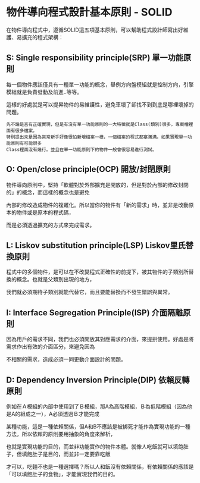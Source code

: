 # 物件導向程式設計基本原則 - SOLID

在物件導向程式中，遵循SOLID這五項基本原則，可以幫助程式設計師寫出好維護、易擴充的程式架構：


## S: Single responsibility principle(SRP) 單一功能原則

每一個物件應該僅具有一種單一功能的概念，舉例方向盤模組就是控制方向，引擎模組就是負責發動及前進..等等。

這樣的好處就是可以提昇物件的易維護性，避免車壞了卻找不到到底是哪裡壞掉的問題。

```
先不論是否有正確實現，但是有沒有單一功能原則的一大特徵就是Class(類別)很多，專案檔裡面有很多檔案。
特別提出來是因為常常新手好像很怕新增檔案一樣，一個檔案的程式都塞滿滿。如果實現單一功能原則有可能很多
Class裡面沒有幾行。並且在單一功能原則下的物件一般會很容易進行測試。
```


## O: Open/close principle(OCP) 開放/封閉原則

物件導向原則中，堅持「軟體對於外部擴充是開放的，但是對於內部的修改封閉的」的概念，而這樣的概念也是避免

內部的修改造成物件的複雜化。所以當你的物件有「新的需求」時，並非是改動原本的物件或是原本的程式碼，

而是必須透過擴充的方式來完成需求。


## L: Liskov substitution principle(LSP) Liskov里氏替換原則

程式中的多個物件，是可以在不改變程式正確性的前提下，被其物件的子類別所替換的概念。也就是父類別出現的地方，

我們就必須期待子類別就能代替它，而且要能替換而不發生錯誤與異常。


## I: Interface Segregation Principle(ISP) 介面隔離原則

因為用戶的需求不同，我們也必須開放其對應需求的介面，來提拱使用。好處是將需求作出有效的介面區分，來避免因為

不相關的需求，造成必須一同更動介面設計的問題。


## D: Dependency Inversion Principle(DIP) 依賴反轉原則

例如在Ａ模組的內部中使用到了Ｂ模組，那A為高階模組，Ｂ為低階模組（因為他是A的組成之一），A必須透過Ｂ才能完成

某種功能，這是一種依賴關係，但A和B不應該是被綁死才能作為實現功能的一種方法，所以依賴的原則要用抽象的角度來解析，

也就是實現功能的目的，而並非功能實作的物件本體。就像人吃飯就可以填飽肚子，但填飽肚子是目的，而並非一定要靠吃飯

才可以，吃麵不也是一種選擇嗎？所以人和飯沒有依賴關係，有依賴關係的應該是「可以填飽肚子的食物」，才能實現我們的目的。


